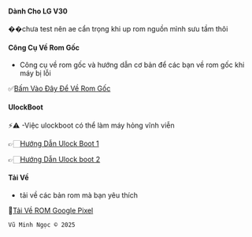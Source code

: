 #### Dành Cho LG V30

��chưa test nên ae cẩn trọng khi up rom nguồn mình sưu tầm thôi

#### Công Cụ Về Rom Gốc

  - Công cụ về rom gốc và hướng dẫn cơ bản để các bạn về rom gốc khi máy bị lỗi

✅[Bấm Vào Đây Để Về Rom Gốc](https://vnrom.net/2022/07/rom-stock-kdz-cho-lg-v30-us998/)

#### UlockBoot
⚡⚠️  -Việc ulockboot có thể làm máy hỏng vĩnh viễn 

👉🏻[Hướng Dẫn Ulock Boot 1 ](https://xdaforums.com/t/lg-v30-v30-v30s-bootloader-unlock-root-method-with-clear-instructions.3790500/)

👉🏻[Hướng Dẫn Ulock boot 2](https://www.lgvinh.com/2018/03/huong-dan-unlock-bootloader-lg-v30.html?m=1)

#### Tải Về 

 - tải về các bản rom mà bạn yêu thích

💽[Tải Về ROM Google Pixel](https://drive.google.com/file/d/1BIFjY6nABc1RMo2YuU-NxlWwCpGZ2pGz/view?fbclid=IwZXh0bgNhZW0CMTEAAR2E7e-W6Y14TaimJiE4pOsggCACkIekzY--SLclsCrjZowB_4ruh13SHRg_aem_l8GqNNve7sj2Fqkhr7086A)




    Vũ Minh Ngọc © 2025
